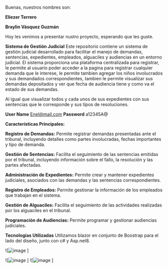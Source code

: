 Buenas, nuestros nombres son:

**Eliezer Terrero**

**Braylin Vásquez Guzmán**

Hoy les venimos a presentar nustro proyecto, esperando que les guste.

**Sistema de Gestión Judicial**
Este repositorio contiene un sistema de gestión judicial desarrollado para facilitar el manejo de demandas, sentencias, expedientes, empleados, alguaciles y audiencias en un entorno judicial. El sistema proporciona una plataforma centralizada para registrar, le permite al usuario poder acceder a la pagina para registrar cualquier demanda que le interese, le permite tambien agregar los niños involucrados y sus demandados correspondientes, tambien le permite visualizar sus demandas depositados y ver que fecha de audiencia tiene y como va el estado de sus demandas.

Al igual que visualizar todos y cada unos de sus expedientes con sus sentencias que le corresponde y sus tipos de resoluciones.

**User Name** 
Enel@mail.com
**Password** 
a12345A@

**Características Principales:**

**Registro de Demandas:** Permite registrar demandas presentadas ante el tribunal, incluyendo detalles como partes involucradas, fechas importantes y tipo de demanda.

**Gestión de Sentencias:** Facilita el seguimiento de las sentencias emitidas por el tribunal, incluyendo información sobre el fallo, la resolución y las partes afectadas.

**Administración de Expedientes:** Permite crear y mantener expedientes judiciales, asociados con las demandas y las sentencias correspondientes.

**Registro de Empleados:** Permite gestionar la información de los empleados que trabajan en el sistema.

**Gestión de Alguaciles:** Facilita el seguimiento de las actividades realizadas por los alguaciles en el tribunal.

**Programación de Audiencias:** Permite programar y gestionar audiencias judiciales.

**Tecnologías Utilizadas**
Utilizamos blazor en conjunto de Boostrap para el lado del diseño, junto con c# y Asp.net8.

![![image](https://github.com/Braylin20/ProyectoFinalAplicada1/assets/144468282/b0cfbf10-caf1-4ca6-a934-9e56f01ba290)
]

![![image](https://github.com/Braylin20/ProyectoFinalAplicada1/assets/144468282/6a6cdf80-7078-4f62-8c77-006434c70247)
]
![![image](https://github.com/Braylin20/ProyectoFinalAplicada1/assets/144468282/720d7b59-3003-4cf9-8750-f355c56b615b)
]

